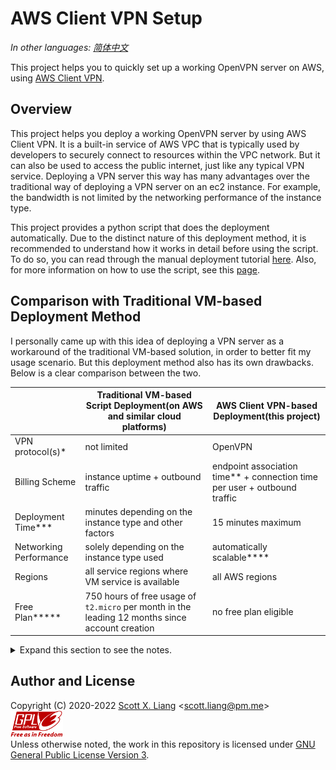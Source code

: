 # AWS Client VPN Setup

*In other languages: [简体中文](./README-zh.md)*

This project helps you to quickly set up a working OpenVPN server on AWS, using [AWS Client VPN](https://aws.amazon.com/vpn/client-vpn/). 

## Overview

This project helps you deploy a working OpenVPN server by using AWS Client VPN. It is a built-in service of AWS VPC that is typically used by developers to securely connect to resources within the VPC network. But it can also be used to access the public internet, just like any typical VPN service. Deploying a VPN server this way has many advantages over the traditional way of deploying a VPN server on an ec2 instance. For example, the bandwidth is not limited by the networking performance of the instance type.

This project provides a python script that does the deployment automatically. Due to the distinct nature of this deployment method, it is recommended to understand how it works in detail before using the script. To do so, you can read through the manual deployment tutorial [here](docs/manual-deployment.md). Also, for more information on how to use the script, see this [page](docs/deployment-script.md).

## Comparison with Traditional VM-based Deployment Method

I personally came up with this idea of deploying a VPN server as a workaround of the traditional VM-based solution, in order to better fit my usage scenario. But this deployment method also has its own drawbacks. Below is a clear comparison between the two.

| | Traditional VM-based Script Deployment(on AWS and similar cloud platforms) | AWS Client VPN-based Deployment(this project) |
| --- | --- | --- |
| VPN protocol(s)\* | not limited | OpenVPN |
| Billing Scheme  | instance uptime + outbound traffic | endpoint association time\*\* + connection time per user + outbound traffic |
| Deployment Time\*\*\* | minutes depending on the instance type and other factors | 15 minutes maximum |
| Networking Performance | solely depending on the instance type used | automatically scalable\*\*\*\* | 
| Regions | all service regions where VM service is available | all AWS regions |
| Free Plan\*\*\*\*\* | 750 hours of free usage of `t2.micro` per month in the leading 12 months since account creation | no free plan eligible

<details>
<summary>
Expand this section to see the notes.
</summary>

**\*** You can choose whatever protocols of VPN to install on your VM, such as IPSec, Shadowsocks. But when using the Client VPN, your choice is limited to only OpenVPN.

**\*\*** The "association time" stands for the time when the endpoint is associated with the target subnet, not to be confused with the time when the user's client is connected to the endpoint, which in this case is "connection time per user".

**\*\*\*** To install a VPN server on a EC2-like VM, it takes time for the operating system to process the required software components.(e.g. compilation, certificate generations) Therefore the overall deployment time varies, as more powerful systems perform such tasks faster.

**\*\*\*\*** According to AWS, the networking performance of Client VPN is elastic, and automatically scales to your demand. In my personal experiences, the bandwidth available when using Client VPN directly depends on that of your home network bandwidth.

**\*\*\*\*\*** See [this page](https://aws.amazon.com/free/) for more info on AWS Free Plan.

</details>

## Author and License

Copyright (C) 2020-2022 [Scott X. Liang](https://github.com/scottpedia) \<scott.liang@pm.me\>   
[![GPL logo with text](img/gplv3-with-text-84x42.png)](https://www.gnu.org/licenses/gpl-3.0.txt)  
Unless otherwise noted, the work in this repository is licensed under [GNU General Public License Version 3](https://www.gnu.org/licenses/gpl-3.0.txt).

